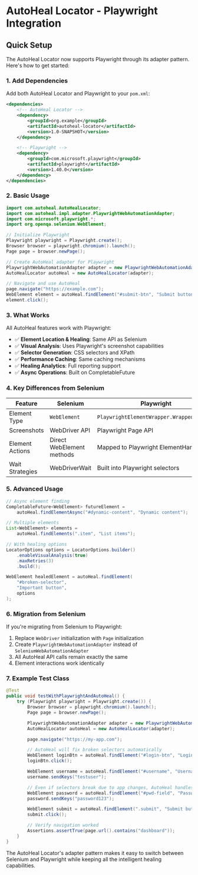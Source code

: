# AutoHeal Locator - Playwright Integration

## Quick Setup

The AutoHeal Locator now supports Playwright through its adapter pattern. Here's how to get started:

### 1. Add Dependencies

Add both AutoHeal Locator and Playwright to your `pom.xml`:

```xml
<dependencies>
    <!-- AutoHeal Locator -->
    <dependency>
        <groupId>org.example</groupId>
        <artifactId>autoheal-locator</artifactId>
        <version>1.0-SNAPSHOT</version>
    </dependency>

    <!-- Playwright -->
    <dependency>
        <groupId>com.microsoft.playwright</groupId>
        <artifactId>playwright</artifactId>
        <version>1.40.0</version>
    </dependency>
</dependencies>
```

### 2. Basic Usage

```java
import com.autoheal.AutoHealLocator;
import com.autoheal.impl.adapter.PlaywrightWebAutomationAdapter;
import com.microsoft.playwright.*;
import org.openqa.selenium.WebElement;

// Initialize Playwright
Playwright playwright = Playwright.create();
Browser browser = playwright.chromium().launch();
Page page = browser.newPage();

// Create AutoHeal adapter for Playwright
PlaywrightWebAutomationAdapter adapter = new PlaywrightWebAutomationAdapter(page);
AutoHealLocator autoHeal = new AutoHealLocator(adapter);

// Navigate and use AutoHeal
page.navigate("https://example.com");
WebElement element = autoHeal.findElement("#submit-btn", "Submit button");
element.click();
```

### 3. What Works

All AutoHeal features work with Playwright:

- ✅ **Element Location & Healing**: Same API as Selenium
- ✅ **Visual Analysis**: Uses Playwright's screenshot capabilities
- ✅ **Selector Generation**: CSS selectors and XPath
- ✅ **Performance Caching**: Same caching mechanisms
- ✅ **Healing Analytics**: Full reporting support
- ✅ **Async Operations**: Built on CompletableFuture

### 4. Key Differences from Selenium

| Feature | Selenium | Playwright |
|---------|----------|------------|
| Element Type | `WebElement` | `PlaywrightElementWrapper.WrappedElement` |
| Screenshots | WebDriver API | Playwright Page API |
| Element Actions | Direct WebElement methods | Mapped to Playwright ElementHandle |
| Wait Strategies | WebDriverWait | Built into Playwright selectors |

### 5. Advanced Usage

```java
// Async element finding
CompletableFuture<WebElement> futureElement =
    autoHeal.findElementAsync("#dynamic-content", "Dynamic content");

// Multiple elements
List<WebElement> elements =
    autoHeal.findElements(".item", "List items");

// With healing options
LocatorOptions options = LocatorOptions.builder()
    .enableVisualAnalysis(true)
    .maxRetries(3)
    .build();

WebElement healedElement = autoHeal.findElement(
    "#broken-selector",
    "Important button",
    options
);
```

### 6. Migration from Selenium

If you're migrating from Selenium to Playwright:

1. Replace `WebDriver` initialization with `Page` initialization
2. Create `PlaywrightWebAutomationAdapter` instead of `SeleniumWebAutomationAdapter`
3. All AutoHeal API calls remain exactly the same
4. Element interactions work identically

### 7. Example Test Class

```java
@Test
public void testWithPlaywrightAndAutoHeal() {
    try (Playwright playwright = Playwright.create()) {
        Browser browser = playwright.chromium().launch();
        Page page = browser.newPage();

        PlaywrightWebAutomationAdapter adapter = new PlaywrightWebAutomationAdapter(page);
        AutoHealLocator autoHeal = new AutoHealLocator(adapter);

        page.navigate("https://my-app.com");

        // AutoHeal will fix broken selectors automatically
        WebElement loginBtn = autoHeal.findElement("#login-btn", "Login button");
        loginBtn.click();

        WebElement username = autoHeal.findElement("#username", "Username field");
        username.sendKeys("testuser");

        // Even if selectors break due to app changes, AutoHeal handles it
        WebElement password = autoHeal.findElement("#pwd-field", "Password field");
        password.sendKeys("password123");

        WebElement submit = autoHeal.findElement(".submit", "Submit button");
        submit.click();

        // Verify navigation worked
        Assertions.assertTrue(page.url().contains("dashboard"));
    }
}
```

The AutoHeal Locator's adapter pattern makes it easy to switch between Selenium and Playwright while keeping all the intelligent healing capabilities.